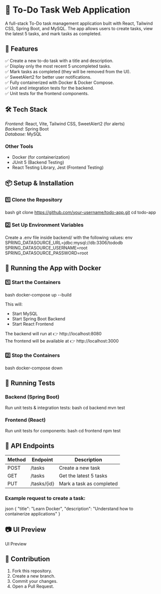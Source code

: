 # 📝 To-Do Task Web Application
A full-stack To-Do task management application built with React, Tailwind CSS, Spring Boot, and MySQL. The app allows users to create tasks, view the latest 5 tasks, and mark tasks as completed.

## 🚀 Features
✅ Create a new to-do task with a title and description.  
✅ Display only the most recent 5 uncompleted tasks.  
✅ Mark tasks as completed (they will be removed from the UI).  
✅ SweetAlert2 for better user notifications.  
✅ Fully containerized with Docker & Docker Compose.  
✅ Unit and integration tests for the backend.  
✅ Unit tests for the frontend components.  

## 🛠 Tech Stack
*Frontend:* React, Vite, Tailwind CSS, SweetAlert2 (for alerts)  
*Backend:* Spring Boot  
*Database:* MySQL  

### Other Tools
- Docker (for containerization)  
- JUnit 5 (Backend Testing)  
- React Testing Library, Jest (Frontend Testing)  

## 📦 Setup & Installation

### 1️⃣ Clone the Repository
bash
git clone https://github.com/your-username/todo-app.git
cd todo-app


### 2️⃣ Set Up Environment Variables
Create a .env file inside backend/ with the following values:
env
SPRING_DATASOURCE_URL=jdbc:mysql://db:3306/tododb
SPRING_DATASOURCE_USERNAME=root
SPRING_DATASOURCE_PASSWORD=root


## 🐳 Running the App with Docker

### 1️⃣ Start the Containers
bash
docker-compose up --build

This will:
- Start MySQL
- Start Spring Boot Backend
- Start React Frontend

The backend will run at 👉 http://localhost:8080  
The frontend will be available at 👉 http://localhost:3000  

### 2️⃣ Stop the Containers
bash
docker-compose down


## 🧪 Running Tests

### Backend (Spring Boot)
Run unit tests & integration tests:
bash
cd backend
mvn test


### Frontend (React)
Run unit tests for components:
bash
cd frontend
npm test


## 📡 API Endpoints

| Method | Endpoint           | Description             |
|--------|-------------------|-------------------------|
| POST   | /tasks          | Create a new task       |
| GET    | /tasks          | Get the latest 5 tasks  |
| PUT    | /tasks/{id} | Mark a task as completed |

### Example request to create a task:
json
{
  "title": "Learn Docker",
  "description": "Understand how to containerize applications"
}


## 📷 UI Preview
UI Preview

## 🙌 Contribution
1. Fork this repository.  
2. Create a new branch.  
3. Commit your changes.  
4. Open a Pull Request.
